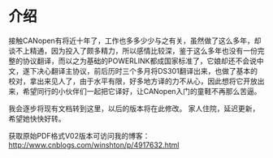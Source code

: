 介绍
=======

接触CANopen有将近十年了，工作也多多少少与之有关，虽然做了这么多年，却谈不上精通，因为投入了颇多精力，所以感情比较深，鉴于这么多年也没有一份完整的协议翻译，而以之为基础的POWERLINK都成国家标准了，它娘却还不会说中文，遂下决心翻译主协议，前后历时三个多月将DS301翻译出来，也做了基本的校对，拿出来见人了，由于水平有限，好多地方译的力不从心，因此想将它开放出来，希望同行的小伙伴们一起把它译好，让CANopen入门的童鞋不再那么苦逼。

我会逐步将现有文档转到这里，以后的版本将在此修改。
家人住院，延迟更新，希望她快快好转。

获取原始PDF格式V02版本可访问我的博客：http://www.cnblogs.com/winshton/p/4917632.html
